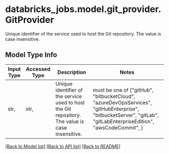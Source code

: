 # databricks_jobs.model.git_provider.GitProvider

Unique identifier of the service used to host the Git repository. The value is case insensitive.

## Model Type Info
Input Type | Accessed Type | Description | Notes
------------ | ------------- | ------------- | -------------
str,  | str,  | Unique identifier of the service used to host the Git repository. The value is case insensitive. | must be one of ["gitHub", "bitbucketCloud", "azureDevOpsServices", "gitHubEnterprise", "bitbucketServer", "gitLab", "gitLabEnterpriseEdition", "awsCodeCommit", ] 

[[Back to Model list]](../../README.md#documentation-for-models) [[Back to API list]](../../README.md#documentation-for-api-endpoints) [[Back to README]](../../README.md)

